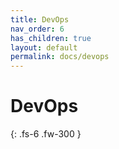 ```yaml
---
title: DevOps
nav_order: 6
has_children: true
layout: default
permalink: docs/devops
---
```


# DevOps
{: .fs-6 .fw-300 }